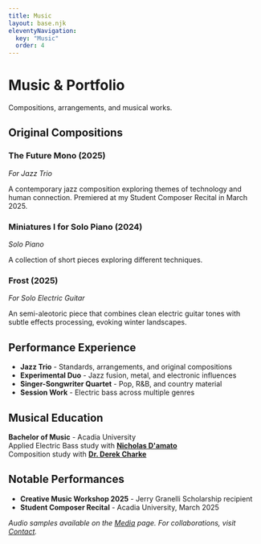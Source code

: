 ```yaml
---
title: Music
layout: base.njk
eleventyNavigation:
  key: "Music"
  order: 4
---
```


# Music & Portfolio

Compositions, arrangements, and musical works.

## Original Compositions

### **The Future Mono** (2025)
*For Jazz Trio*

A contemporary jazz composition exploring themes of technology and human connection. Premiered at my Student Composer Recital in March 2025.

### **Miniatures I for Solo Piano** (2024)
*Solo Piano*

A collection of short pieces exploring different techniques.

### **Frost** (2025)
*For Solo Electric Guitar*

An semi-aleotoric piece that combines clean electric guitar tones with subtle effects processing, evoking winter landscapes.

## Performance Experience

- **Jazz Trio** - Standards, arrangements, and original compositions
- **Experimental Duo** - Jazz fusion, metal, and electronic influences  
- **Singer-Songwriter Quartet** - Pop, R&B, and country material
- **Session Work** - Electric bass across multiple genres


## Musical Education

**Bachelor of Music** - Acadia University  
Applied Electric Bass study with **[Nicholas D'amato](https://www.nicholasdamato.com/)**  
Composition study with **[Dr. Derek Charke](https://www.derekcharke.com/)**

## Notable Performances

- **Creative Music Workshop 2025** - Jerry Granelli Scholarship recipient
- **Student Composer Recital** - Acadia University, March 2025

*Audio samples available on the [Media](/media/) page. For collaborations, visit [Contact](/contact/).*
